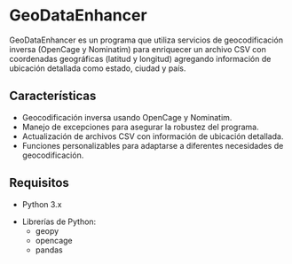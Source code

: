 # GeoDataEnhancer
GeoDataEnhancer es un programa que utiliza servicios de geocodificación inversa (OpenCage y Nominatim) para enriquecer un archivo CSV con coordenadas geográficas (latitud y longitud) agregando información de ubicación detallada como estado, ciudad y país.

## Características
- Geocodificación inversa usando OpenCage y Nominatim.
- Manejo de excepciones para asegurar la robustez del programa.
- Actualización de archivos CSV con información de ubicación detallada.
- Funciones personalizables para adaptarse a diferentes necesidades de geocodificación.
## Requisitos
- Python 3.x
+ Librerías de Python:
  + geopy
  + opencage
  + pandas
